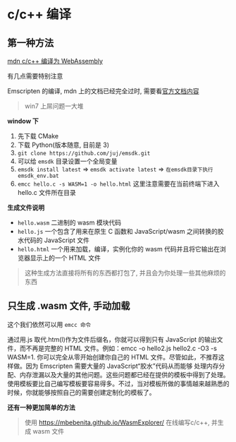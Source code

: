 # c/c++ 编译

## 第一种方法

[mdn c/c++ 编译为 WebAssembly](https://developer.mozilla.org/zh-CN/docs/WebAssembly/C_to_wasm)

有几点需要特别注意

Emscripten 的编译, mdn 上的文档已经完全过时, 需要看[官方文档内容](https://emscripten.org/docs/getting_started/downloads.html)

> win7 上屌问题一大堆

**window 下**

1. 先下载 CMake
2. 下载 Python(版本随意, 目前是 3)
3. `git clone https://github.com/juj/emsdk.git`
4. 可以给 `emsdk` 目录设置一个全局变量
5. `emsdk install latest` => `emsdk activate latest` => `在emsdk目录下执行 emsdk_env.bat`
6. `emcc hello.c -s WASM=1 -o hello.html` 这里注意需要在当前终端下进入 hello.c 文件所在目录

**生成文件说明**

- `hello.wasm` 二进制的 wasm 模块代码
- `hello.js` 一个包含了用来在原生 C 函数和 JavaScript/wasm 之间转换的胶水代码的 JavaScript 文件
- `hello.html` 一个用来加载，编译，实例化你的 wasm 代码并且将它输出在浏览器显示上的一个 HTML 文件

> 这种生成方法直接将所有的东西都打包了, 并且会为你处理一些其他麻烦的东西

## 只生成 .wasm 文件, 手动加载

这个我们依然可以用 `emcc 命令`

通过用.js 取代.htm(l)作为文件后缀名，你就可以得到只有 JavaScript 的输出文件，而不再是完整的 HTML 文件。例如：emcc -o hello2.js hello2.c -O3 -s WASM=1. 你可以完全从零开始创建你自己的 HTML 文件。尽管如此，不推荐这样做。因为 Emscripten 需要大量的 JavaScript“胶水”代码从而能够 处理内存分配、内存泄漏以及大量的其他问题。这些问题都已经在提供的模板中得到了处理。使用模板要比自己编写模板要容易得多。不过，当对模板所做的事情越来越熟悉的时候，你就能够按照自己的需要创建定制化的模板了。


**还有一种更加简单的方法**
> 使用 https://mbebenita.github.io/WasmExplorer/ 在线编写c/c++, 并生成 wasm 文件


